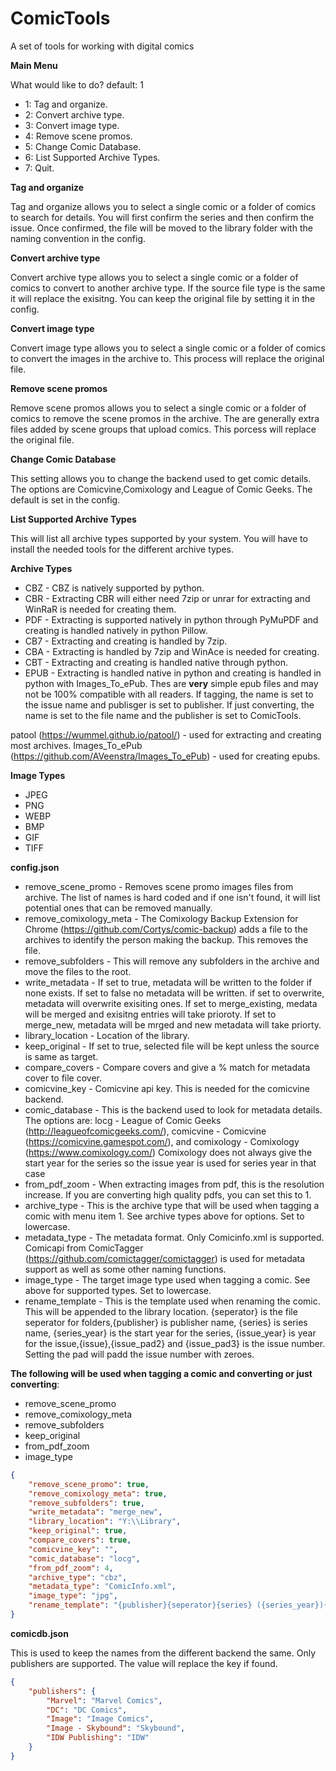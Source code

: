 # ComicTools
A set of tools for working with digital comics

**Main Menu**

What would like to do? default: 1

* 1: Tag and organize.
* 2: Convert archive type.
* 3: Convert image type.
* 4: Remove scene promos.
* 5: Change Comic Database.
* 6: List Supported Archive Types.
* 7: Quit.

**Tag and organize**

Tag and organize allows you to select a single comic or a folder of comics to search for details. You will first confirm the series and then confirm the issue. Once confirmed, the file will be moved to the library folder with the naming convention in the config.

**Convert archive type**

Convert archive type allows you to select a single comic or a folder of comics to convert to another archive type. If the source file type is the same it will replace the exisitng. You can keep the original file by setting it in the config.

**Convert image type**

Convert image type allows you to select a single comic or a folder of comics to convert the images in the archive to. This process will replace the original file.

**Remove scene promos**

Remove scene promos allows you to select a single comic or a folder of comics to remove the scene promos in the archive. The are generally extra files added by scene groups that upload comics. This porcess will replace the original file.

**Change Comic Database**

This setting allows you to change the backend used to get comic details. The options are Comicvine,Comixology and League of Comic Geeks. The default is set in the config.

**List Supported Archive Types**

This will list all archive types supported by your system. You will have to install the needed tools for the different archive types.



**Archive Types**

* CBZ - CBZ is natively supported by python.
* CBR - Extracting CBR will either need 7zip or unrar for extracting and WinRaR is needed for creating them.
* PDF - Extracting is supported natively in python through PyMuPDF and creating is handled natively in python Pillow.
* CB7 - Extracting and creating is handled by 7zip.
* CBA - Extracting is handled by 7zip and WinAce is needed for creating.
* CBT - Extracting and creating is handled native through python.
* EPUB - Extracting is handled native in python and creating is handled in python with Images_To_ePub. Thes are **very** simple epub files and may not be 100% compatible with all readers. If tagging, the name is set to the issue name and publisger is set to publisher. If just converting, the name is set to the file name and the publisher is set to ComicTools.

patool (https://wummel.github.io/patool/) - used for extracting and creating most archives.
Images_To_ePub (https://github.com/AVeenstra/Images_To_ePub) - used for creating epubs.

**Image Types**

* JPEG
* PNG
* WEBP
* BMP
* GIF
* TIFF

**config.json**

* remove_scene_promo - Removes scene promo images files from archive. The list of names is hard coded and if one isn't found, it will list potential ones that can be removed manually.
* remove_comixology_meta - The Comixology Backup Extension for Chrome (https://github.com/Cortys/comic-backup) adds a file to the archives to identify the person making the backup. This removes the file.
* remove_subfolders - This will remove any subfolders in the archive and move the files to the root.
* write_metadata - If set to true, metadata will be written to the folder if none exists. If set to false no metadata will be written. if set to overwrite, metadata will overwrite exisiting ones. If set to merge_existing, medata will be merged and exisitng entries will take prioroty. If set to merge_new, metadata will be mrged and new metadata will take priorty.
* library_location - Location of the library.
* keep_original - If set to true, selected file will be kept unless the source is same as target.
* compare_covers - Compare covers and give a % match for metadata cover to file cover.
* comicvine_key - Comicvine api key. This is needed for the comicvine backend.
* comic_database - This is the backend used to look for metadata details. The options are:
 locg - League of Comic Geeks (http://leagueofcomicgeeks.com/), comicvine - Comicvine (https://comicvine.gamespot.com/), and comixology - Comixology (https://www.comixology.com/)
 Comixology does not always give the start year for the series so the issue year is used for series year in that case
 * from_pdf_zoom - When extracting images from pdf, this is the resolution increase. If you are converting high quality pdfs, you can set this to 1.
 * archive_type - This is the archive type that will be used when tagging a comic with menu item 1. See archive types above for options. Set to lowercase.
 * metadata_type - The metadata format. Only Comicinfo.xml is supported. Comicapi from ComicTagger (https://github.com/comictagger/comictagger) is used for metadata support as well as some other naming functions.
 * image_type - The target image type used when tagging a comic. See above for supported types. Set to lowercase.
 * rename_template - This is the template used when renaming the comic. This will be appended to the library location. {seperator} is the file seperator for folders,{publisher} is publisher name, {series} is series name, {series_year} is the start year for the series, {issue_year} is year for the issue,{issue},{issue_pad2} and {issue_pad3} is the issue number. Setting the pad will padd the issue number with zeroes.

**The following will be used when tagging a comic and converting or just converting**:
* remove_scene_promo
* remove_comixology_meta
* remove_subfolders
* keep_original
* from_pdf_zoom
* image_type

```json
{
    "remove_scene_promo": true,
    "remove_comixology_meta": true,
    "remove_subfolders": true,
    "write_metadata": "merge_new",
    "library_location": "Y:\\Library",
    "keep_original": true,
    "compare_covers": true,
    "comicvine_key": "",
    "comic_database": "locg",
    "from_pdf_zoom": 4,
    "archive_type": "cbz",
    "metadata_type": "ComicInfo.xml",
    "image_type": "jpg",
    "rename_template": "{publisher}{seperator}{series} ({series_year}){seperator}{series} #{issue_pad3} ({issue_year})"
}
```

**comicdb.json**

This is used to keep the names from the different backend the same. Only publishers are supported. The value will replace the key if found.


```json
{
    "publishers": {
        "Marvel": "Marvel Comics",
        "DC": "DC Comics",
        "Image": "Image Comics",
        "Image - Skybound": "Skybound",
        "IDW Publishing": "IDW"
    }
}
```
